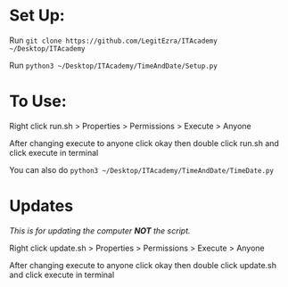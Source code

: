 # Set Up:
Run `git clone https://github.com/LegitEzra/ITAcademy ~/Desktop/ITAcademy`

Run `python3 ~/Desktop/ITAcademy/TimeAndDate/Setup.py`
# To Use:
Right click run.sh > Properties > Permissions > Execute > Anyone

After changing execute to anyone click okay then double click run.sh and click execute in terminal

You can also do `python3 ~/Desktop/ITAcademy/TimeAndDate/TimeDate.py`
# Updates
*This is for updating the computer **NOT** the script.*

Right click update.sh > Properties > Permissions > Execute > Anyone

After changing execute to anyone click okay then double click update.sh and click execute in terminal
